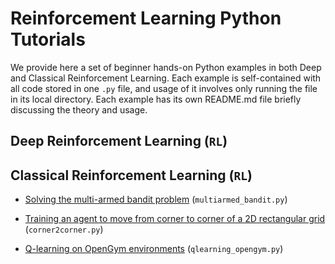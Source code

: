 # Reinforcement Learning Python Tutorials

We provide here a set of beginner hands-on Python examples in both Deep and Classical Reinforcement Learning. Each example is self-contained with all code stored in one `.py` file, and usage of it involves only running the file in its local directory. Each example has its own README.md file briefly discussing the theory and usage. 

 ## Deep Reinforcement Learning (`RL`)
 

 ## Classical Reinforcement Learning (`RL`)
 
* [Solving the multi-armed bandit problem](https://github.com/ankonzoid/Reinforcement-Learning-Tutorials/tree/master/multiarmed_bandit) (`multiarmed_bandit.py`)

* [Training an agent to move from corner to corner of a 2D rectangular grid](https://github.com/ankonzoid/Reinforcement-Learning-Tutorials/tree/master/corner2corner) (`corner2corner.py`)
 
* [Q-learning on OpenGym environments](https://github.com/ankonzoid/Reinforcement-Learning-Tutorials/tree/master/qlearning_opengym) (`qlearning_opengym.py`)
